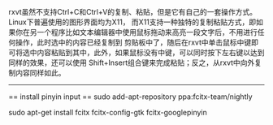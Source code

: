 
rxvt虽然不支持Ctrl+C和Ctrl+V的复制、粘贴，但是它有自己的一套操作方式。Linux下普遍使用的图形界面均为X11， 而X11支持一种独特的复制粘贴方式，即如果你在另一个程序比如文本编辑器中使用鼠标拖动来高亮一段文字后，不用进行任何操作，此时选中的内容已经复制到 剪贴板中了，随后在rxvt中单击鼠标中键即可将选中内容粘贴到其中，此外，如果鼠标没有中键，可以同时按下左右键以达到同样的效果，还可以使用 Shift+Insert组合键来完成粘贴；反之，从rxvt中向外复制内容同样如此。

------------
== install pinyin input ==
sudo add-apt-repository ppa:fcitx-team/nightly

sudo apt-get install fcitx fcitx-config-gtk fcitx-googlepinyin

